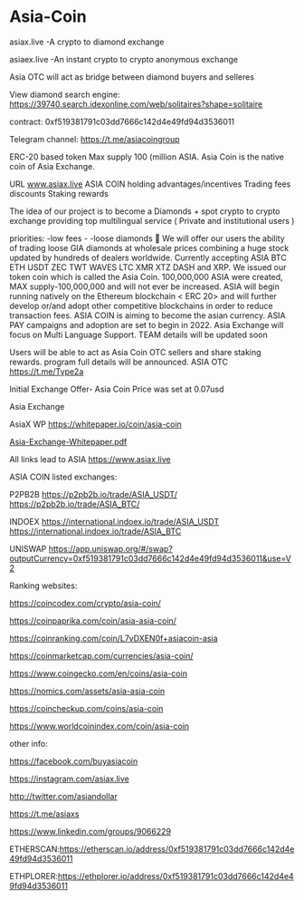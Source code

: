 # Asia-Coin 

asiax.live -A crypto to diamond exchange 

asiaex.live -An instant crypto to crypto anonymous exchange

Asia OTC will act as bridge between diamond buyers and selleres 

View diamond search engine:
https://39740.search.idexonline.com/web/solitaires?shape=solitaire

contract:
0xf519381791c03dd7666c142d4e49fd94d3536011

Telegram channel: https://t.me/asiacoingroup 


ERC-20 based token
Max supply 100 (million ASIA.
Asia Coin is the native coin of Asia Exchange.

URL   www.asiax.live
ASIA COIN holding advantages/incentives 
Trading fees discounts
Staking rewards

The idea of our project is to become a Diamonds + spot crypto to crypto exchange providing top multilingual service 
( Private and institutional users )

priorities:
-low fees - 
-loose diamonds 💎 
We will offer our users the ability of trading loose GIA diamonds at wholesale prices combining a huge stock updated by hundreds of dealers worldwide.
Currently accepting ASIA BTC ETH USDT ZEC TWT WAVES LTC XMR XTZ DASH and XRP.
We issued our token coin which is called the Asia Coin.
100,000,000 ASIA were created, MAX supply-100,000,000 and will not ever be increased.
ASIA will begin running natively on the Ethereum blockchain < ERC 20> and will further develop or/and adopt other competitive blockchains in order to reduce transaction fees.
ASIA COIN is aiming to become the asian currency.
ASIA PAY campaigns and adoption are set to begin in 2022.
Asia Exchange will focus on Multi Language Support.
TEAM details will be updated soon

Users will be able to act as Asia Coin OTC sellers and share staking rewards.
program full details will be announced. 
ASIA OTC
https://t.me/Type2a

Initial Exchange Offer- Asia Coin
Price was set at 0.07usd

Asia Exchange

AsiaX
WP
https://whitepaper.io/coin/asia-coin

[Asia-Exchange-Whitepaper.pdf](https://github.com/AsiaX1/Asia-Exchange/files/6647520/Asia-Exchange-Whitepaper.pdf)



All links lead to ASIA
https://www.asiax.live


ASIA COIN listed exchanges:

P2PB2B     https://p2pb2b.io/trade/ASIA_USDT/
           https://p2pb2b.io/trade/ASIA_BTC/


INDOEX      https://international.indoex.io/trade/ASIA_USDT
            https://international.indoex.io/trade/ASIA_BTC

UNISWAP     https://app.uniswap.org/#/swap?outputCurrency=0xf519381791c03dd7666c142d4e49fd94d3536011&use=V2



Ranking websites:

https://coincodex.com/crypto/asia-coin/

https://coinpaprika.com/coin/asia-asia-coin/

https://coinranking.com/coin/L7vDXEN0f+asiacoin-asia

https://coinmarketcap.com/currencies/asia-coin/

https://www.coingecko.com/en/coins/asia-coin

https://nomics.com/assets/asia-asia-coin

https://coincheckup.com/coins/asia-coin

https://www.worldcoinindex.com/coin/asia-coin


other info:

https://facebook.com/buyasiacoin

https://instagram.com/asiax.live

http://twitter.com/asiandollar

https://t.me/asiaxs

https://www.linkedin.com/groups/9066229






ETHERSCAN:https://etherscan.io/address/0xf519381791c03dd7666c142d4e49fd94d3536011

ETHPLORER:https://ethplorer.io/address/0xf519381791c03dd7666c142d4e49fd94d3536011

